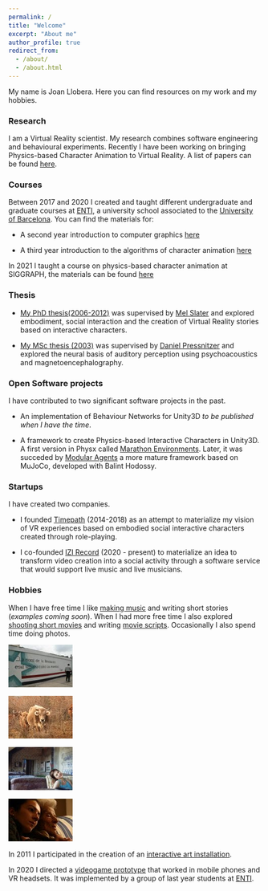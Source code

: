 ```yaml
---
permalink: /
title: "Welcome"
excerpt: "About me"
author_profile: true
redirect_from: 
  - /about/
  - /about.html
---
```


My name is Joan Llobera. Here you can find resources on my work and my hobbies.


### Research

I am a Virtual Reality scientist. My research combines software engineering and behavioural experiments. Recently I have been working on bringing Physics-based Character Animation to Virtual Reality. A list of papers can be found [here](https://scholar.google.com/citations?user=JOml1uEAAAAJ&hl=en).



### Courses

Between 2017 and 2020 I created and taught different undergraduate and graduate courses at [ENTI](https://enti.cat/), a university school associated to the [University of Barcelona](https://web.ub.edu/).   You can find the materials for:


* A second year introduction to computer graphics [here](/teaching/computer-graphics/) 

* A third year introduction to the algorithms of character animation [here](teaching/animation-foundations/)

In 2021 I taught a course on physics-based character animation at SIGGRAPH, the materials can be found [here](/physics-based/)



### Thesis

 * [My PhD thesis(2006-2012)](/files/lloberaPhD2012.pdf) was supervised by [Mel Slater](http://www.melslater.me/)  and explored embodiment, social interaction and the creation of Virtual Reality stories based on interactive characters. 

 * [My MSc thesis (2003)](files/memoire.pdf) was supervised by [Daniel Pressnitzer](https://lsp.dec.ens.fr/en/member/661/daniel-pressnitzer) and explored the neural basis of auditory perception using psychoacoustics and magnetoencephalography.


### Open Software projects

I have contributed to two significant software projects in the past.

* An implementation of Behaviour Networks for Unity3D *to be published when I have the time*.

* A framework to create Physics-based Interactive Characters in Unity3D. A first version in Physx called [Marathon Environments](https://joanllobera.github.io/marathon-envs/). Later, it  was succeded by [Modular Agents](https://github.com/Balint-H/modular-agents)  a more mature framework based on MuJoCo, developed with Balint Hodossy.


### Startups

I have created two companies. 
* I founded [Timepath](http://timepath.io/) (2014-2018) as an attempt to  materialize my vision of VR experiences based on embodied social interactive characters created through role-playing. 

* I co-founded [IZI Record](http://izirecord.com/) (2020 - present) to materialize an idea to transform video creation into a social activity through a software service that would  support live music and live musicians.  


### Hobbies

When I have free time I like [making music](https://joanllobera.bandcamp.com) and writing short stories (*examples coming soon*). When I had more free time I also explored [shooting short movies](https://www.youtube.com/watch?v=k1vnQN5SCyc) and writing [movie scripts](/files/Despues-de-Alba.pdf).  Occasionally I also spend time doing photos.
<div class="gallery"><a href="./images/perso/revolucio_cuba2 170.jpg" title="La moral de la revolución"> <img class="thumbnail-photo" src="images/perso/moral_revo_thumb.jpg" alt="La moral de la revolución." /> </a> 

<a href="./images/perso/vaca_IMG_0014.jpg" title="Una vaca"><img class="thumbnail-photo" src="images/perso/vaca_thumb.jpg" alt="Una vaca mirant a càmera." /></a>

 <a href="./images/perso/karin.jpg" title="Karin"><img class="thumbnail-photo" src="images/perso/karin_thumb.jpg" alt="Foto per a Después de Alba." /></a>

 <a href="./images/perso/IMG_02061.jpg" title="Tonina i Tia Angela"><img class="thumbnail-photo" src="images/perso/angela_thumb.jpg" alt="Tonina i Tia Angela." /></a>
</div>


In 2011 I participated in the creation of an [interactive art installation](files/ombresdellum.html).

In 2020 I directed a [videogame prototype](https://joanllobera.github.io/sonthegame/) that worked in mobile phones and VR headsets. It was implemented by a group of last year students at [ENTI](https://enti.cat/).






